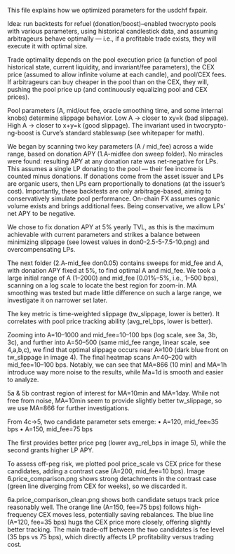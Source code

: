 This file explains how we optimized parameters for the usdchf fxpair.

Idea: run backtests for refuel (donation/boost)–enabled twocrypto pools with various parameters, using historical candlestick data, and assuming arbitrageurs behave optimally — i.e., if a profitable trade exists, they will execute it with optimal size.

Trade optimality depends on the pool execution price (a function of pool historical state, current liquidity, and invariant/fee parameters), the CEX price (assumed to allow infinite volume at each candle), and pool/CEX fees. If arbitrageurs can buy cheaper in the pool than on the CEX, they will, pushing the pool price up (and continuously equalizing pool and CEX prices).

Pool parameters (A, mid/out fee, oracle smoothing time, and some internal knobs) determine slippage behavior. Low A → closer to xy=k (bad slippage). High A → closer to x+y=k (good slippage). The invariant used in twocrypto-ng-boost is Curve’s standard stableswap (see whitepaper for math).

We began by scanning two key parameters (A / mid_fee) across a wide range, based on donation APY (1.A-midfee don sweep folder). No miracles were found: resulting APY at any donation rate was net-negative for LPs. This assumes a single LP donating to the pool — their fee income is counted minus donations. If donations come from the asset issuer and LPs are organic users, then LPs earn proportionally to donations (at the issuer’s cost). Importantly, these backtests are only arbitrage-based, aiming to conservatively simulate pool performance. On-chain FX assumes organic volume exists and brings additional fees. Being conservative, we allow LPs’ net APY to be negative.

We chose to fix donation APY at 5% yearly TVL, as this is the maximum achievable with current parameters and strikes a balance between minimizing slippage (see lowest values in don0-2.5-5-7.5-10.png) and overcompensating LPs.

The next folder (2.A-mid_fee don0.05) contains sweeps for mid_fee and A, with donation APY fixed at 5%, to find optimal A and mid_fee.
We took a large initial range of A (1–2000) and mid_fee (0.01%–5%, i.e., 1–500 bps), scanning on a log scale to locate the best region for zoom-in. MA smoothing was tested but made little difference on such a large range, we investigate it on narrower set later.

The key metric is time-weighted slippage (tw_slippage, lower is better). It correlates with pool price tracking ability (avg_rel_bps, lower is better).

Zooming into A=10–1000 and mid_fee=10–100 bps (log scale, see 3a, 3b, 3c), and further into A=50–500 (same mid_fee range, linear scale, see 4,a,b,c), we find that optimal slippage occurs near A≈100 (dark blue front on tw_slippage in image 4). The final heatmap scans A=40–200 with mid_fee=10–100 bps. Notably, we can see that MA=866 (10 min) and MA=1h introduce way more noise to the results, while Ma=1d is smooth and easier to analyze. 

5a & 5b contrast region of interest for MA=10min and MA=1day. While not free from noise, MA=10min seem to provide slightly better tw_slippage, so we use MA=866 for further investigations.

From 4c->5, two candidate parameter sets emerge:
	•	A=120, mid_fee≈35 bps
	•	A=150, mid_fee=75 bps

The first provides better price peg (lower avg_rel_bps in image 5), while the second grants higher LP APY.

To assess off-peg risk, we plotted pool price_scale vs CEX price for these candidates, adding a contrast case (A=200, mid_fee=10 bps). Image 6.price_comparison.png shows strong detachments in the contrast case (green line diverging from CEX for weeks), so we discarded it.

6a.price_comparison_clean.png shows both candidate setups track price reasonably well. The orange line (A=150, fee=75 bps) follows high-frequency CEX moves less, potentially saving rebalances. The blue line (A=120, fee=35 bps) hugs the CEX price more closely, offering slightly better tracking. The main trade-off between the two candidates is fee level (35 bps vs 75 bps), which directly affects LP profitability versus trading cost.
